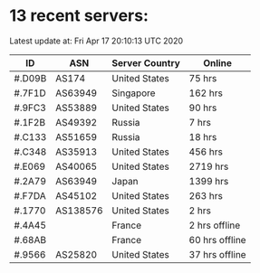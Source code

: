 # 13 recent servers:

Latest update at: Fri Apr 17 20:10:13 UTC 2020

| ID | ASN | Server Country | Online |
| -- | --- | -------------- | ------ |
| #.D09B | AS174 | United States | 75 hrs |
| #.7F1D | AS63949 | Singapore | 162 hrs |
| #.9FC3 | AS53889 | United States | 90 hrs |
| #.1F2B | AS49392 | Russia | 7 hrs |
| #.C133 | AS51659 | Russia | 18 hrs |
| #.C348 | AS35913 | United States | 456 hrs |
| #.E069 | AS40065 | United States | 2719 hrs |
| #.2A79 | AS63949 | Japan | 1399 hrs |
| #.F7DA | AS45102 | United States | 263 hrs |
| #.1770 | AS138576 | United States | 2 hrs |
| #.4A45 |  | France | 2 hrs offline |
| #.68AB |  | France | 60 hrs offline |
| #.9566 | AS25820 | United States | 37 hrs offline |

